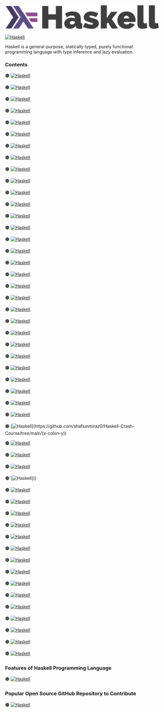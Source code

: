![Haskell-logo](https://github.com/shafiunmiraz0/Haskell-Crash-Course/blob/main/Assets/Haskell-Logo.png)

[![Haskell](https://img.shields.io/badge/Haskell%20Programming-Language-253C70?style=for-the-badge)](https://www.haskell.org/)


Haskell is a general-purpose, statically typed, purely functional programming language with type inference and lazy evaluation.

### Contents

🟠 [![Haskell](https://img.shields.io/badge/Introduction%20of-Haskell%20Programming%20Language-253C70?style=flat)]()

🟠 [![Haskell](https://img.shields.io/badge/Installation%20of-Haskell%20Programming%20Language-253C70?style=flat)]()

🟠 [![Haskell](https://img.shields.io/badge/Hello-World-253C70?style=flat)](https://github.com/shafiunmiraz0/Haskell-Crash-Course/tree/main/Hello%20World)

🟠 [![Haskell](https://img.shields.io/badge/Comments%20in-Haskell%20Programming%20Language-253C70?style=flat)](https://github.com/shafiunmiraz0/Haskell-Crash-Course/tree/main/Comments)

🟠 [![Haskell](https://img.shields.io/badge/Data%20Types%20in-Haskell%20Programming%20Language-253C70?style=flat)](https://github.com/shafiunmiraz0/Haskell-Crash-Course/tree/main/Data%20Types)

🟠 [![Haskell](https://img.shields.io/badge/Math%20Functions%20in-Haskell%20Programming%20Language-253C70?style=flat)](https://github.com/shafiunmiraz0/Haskell-Crash-Course/tree/main/Math%20Functions)

🟠 [![Haskell](https://img.shields.io/badge/Introduction%20of-:t-253C70?style=flat)](https://github.com/shafiunmiraz0/Haskell-Crash-Course/tree/main/colon-t)

🟠 [![Haskell](https://img.shields.io/badge/Introduction%20of-Lists-253C70?style=flat)](https://github.com/shafiunmiraz0/Haskell-Crash-Course/tree/main/Lists)

🟠 [![Haskell](https://img.shields.io/badge/Introduction%20of-:%20Operator-253C70?style=flat)](https://github.com/shafiunmiraz0/Haskell-Crash-Course/tree/main/Colon-Operator)

🟠 [![Haskell](https://img.shields.io/badge/Introduction%20of-!!%20Operator-253C70?style=flat)](https://github.com/shafiunmiraz0/Haskell-Crash-Course/tree/main/!!%20Operator)

🟠 [![Haskell](https://img.shields.io/badge/Introduction%20of-Head%20/%20Last-253C70?style=flat)](https://github.com/shafiunmiraz0/Haskell-Crash-Course/tree/main/Head%20-Last)

🟠 [![Haskell](https://img.shields.io/badge/Introduction%20of-Take-253C70?style=flat)](https://github.com/shafiunmiraz0/Haskell-Crash-Course/tree/main/Take)

🟠 [![Haskell](https://img.shields.io/badge/Introduction%20of-Elem-253C70?style=flat)](https://github.com/shafiunmiraz0/Haskell-Crash-Course/tree/main/Elem)

🟠 [![Haskell](https://img.shields.io/badge/Create-Range-253C70?style=flat)](https://github.com/shafiunmiraz0/Haskell-Crash-Course/tree/main/Create%20Range)

🟠 [![Haskell](https://img.shields.io/badge/Introduction%20of-Cycle-253C70?style=flat)](https://github.com/shafiunmiraz0/Haskell-Crash-Course/tree/main/Cycle)

🟠 [![Haskell](https://img.shields.io/badge/Introduction%20of-|%20Operator-253C70?style=flat)](https://github.com/shafiunmiraz0/Haskell-Crash-Course/tree/main/Vertical%20Line-Operator)

🟠 [![Haskell](https://img.shields.io/badge/Introduction%20of-Filter-253C70?style=flat)](https://github.com/shafiunmiraz0/Haskell-Crash-Course/tree/main/Filter)

🟠 [![Haskell](https://img.shields.io/badge/Introduction%20of-ZipWith-253C70?style=flat)](https://github.com/shafiunmiraz0/Haskell-Crash-Course/tree/main/ZipWith)

🟠 [![Haskell](https://img.shields.io/badge/More-Filters-253C70?style=flat)](https://github.com/shafiunmiraz0/Haskell-Crash-Course/tree/main/More%20Filters)

🟠 [![Haskell](https://img.shields.io/badge/Introduction%20of-TakeWhile-253C70?style=flat)](https://github.com/shafiunmiraz0/Haskell-Crash-Course/tree/main/TakeWhile)

🟠 [![Haskell](https://img.shields.io/badge/Introduction%20of-Foldl-253C70?style=flat)](https://github.com/shafiunmiraz0/Haskell-Crash-Course/tree/main/Foldl)

🟠 [![Haskell](https://img.shields.io/badge/List-Comprehension-253C70?style=flat)](https://github.com/shafiunmiraz0/Haskell-Crash-Course/tree/main/List%20Comprehension)

🟠 [![Haskell](https://img.shields.io/badge/Introduction%20of-Tuples-253C70?style=flat)](https://github.com/shafiunmiraz0/Haskell-Crash-Course/tree/main/Tuples)

🟠 [![Haskell](https://img.shields.io/badge/Introduction%20of-Zip-253C70?style=flat)](https://github.com/shafiunmiraz0/Haskell-Crash-Course/tree/main/Zip)

🟠 [![Haskell](https://img.shields.io/badge/Introduction%20of-Functions-253C70?style=flat)](https://github.com/shafiunmiraz0/Haskell-Crash-Course/tree/main/Functions)

🟠 [![Haskell](https://img.shields.io/badge/Introduction%20of-Compiling-253C70?style=flat)](https://github.com/shafiunmiraz0/Haskell-Crash-Course/tree/main/Compiling)

🟠 [![Haskell](https://img.shields.io/badge/Introduction%20of-Type%20Declarations-253C70?style=flat)](https://github.com/shafiunmiraz0/Haskell-Crash-Course/tree/main/Type%20Declarations)

🟠 [![Haskell](https://img.shields.io/badge/Introduction%20of-Recursive%20Functions-253C70?style=flat)](https://github.com/shafiunmiraz0/Haskell-Crash-Course/tree/main/Recursive%20Functions)

🟠 [![Haskell](https://img.shields.io/badge/Introduction%20of-Guards-253C70?style=flat)](https://github.com/shafiunmiraz0/Haskell-Crash-Course/tree/main/Guards)

🟠 [![Haskell](https://img.shields.io/badge/Introduction%20of-Where-253C70?style=flat)](https://github.com/shafiunmiraz0/Haskell-Crash-Course/tree/main/Where)

🟠 [![Haskell](https://img.shields.io/badge/Introduction%20of-(x:y)-253C70?style=flat)](https://github.com/shafiunmiraz0/Haskell-Crash-Course/tree/main/(x-colon-y))

🟠 [![Haskell](https://img.shields.io/badge/Introduction%20of-As-253C70?style=flat)](https://github.com/shafiunmiraz0/Haskell-Crash-Course/tree/main/As)

🟠 [![Haskell](https://img.shields.io/badge/Higher-Order%20Functions-253C70?style=flat)]()

🟠 [![Haskell](https://img.shields.io/badge/Introduction%20of-Map-253C70?style=flat)]()

🟠 [![Haskell](https://img.shields.io/badge/Introduction%20of-(x:xs)-253C70?style=flat)]()

🟠 [![Haskell](https://img.shields.io/badge/Pass%20Function-into%20a%20Function-253C70?style=flat)]()

🟠 [![Haskell](https://img.shields.io/badge/Returning-a%20Function-253C70?style=flat)]()

🟠 [![Haskell](https://img.shields.io/badge/Introduction%20of-Lambda-253C70?style=flat)]()

🟠 [![Haskell](https://img.shields.io/badge/Introduction%20of-If-253C70?style=flat)]()

🟠 [![Haskell](https://img.shields.io/badge/Introduction%20of-Case-253C70?style=flat)]()

🟠 [![Haskell](https://img.shields.io/badge/Introduction%20of-Modules-253C70?style=flat)]()

🟠 [![Haskell](https://img.shields.io/badge/Introduction%20of-Enumerations-253C70?style=flat)]()

🟠 [![Haskell](https://img.shields.io/badge/Polymorphic-Type-253C70?style=flat)]()

🟠 [![Haskell](https://img.shields.io/badge/Introduction%20of-$%20Operator-253C70?style=flat)]()

🟠 [![Haskell](https://img.shields.io/badge/Introduction%20of-.%20Operator-253C70?style=flat)]()

🟠 [![Haskell](https://img.shields.io/badge/Type-Classes-253C70?style=flat)]()

🟠 [![Haskell](https://img.shields.io/badge/Type-Instance-253C70?style=flat)]()

🟠 [![Haskell](https://img.shields.io/badge/Custom-Typeclass-253C70?style=flat)]()

🟠 [![Haskell](https://img.shields.io/badge/Introduction%20of-File%20I/O-253C70?style=flat)](https://github.com/shafiunmiraz0/Haskell-Crash-Course/tree/main/File%20I%20O)

🟠 [![Haskell](https://img.shields.io/badge/Fibonacci-Sequence-253C70?style=flat)](https://github.com/shafiunmiraz0/Haskell-Crash-Course/tree/main/Fibonacci%20Sequence)

### Features of Haskell Programming Language

🟠 [![Haskell](https://img.shields.io/badge/Server-Side%20Applications-253C70?style=flat)]()

### Popular Open Source GitHub Repository to Contribute

🟠 [![Haskell](https://img.shields.io/badge/Haskell-Github%20Repository-253C70?style=flat)](https://github.com/haskell)
